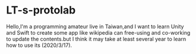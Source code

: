 # LT-s-protolab
Hello,I'm a programming amateur live in Taiwan,and I want to learn Unity and Swift to create some app like wikipedia can free-using and co-working to update the contents.but I think it may take at least several year to learn how to use its (2020/3/17).
